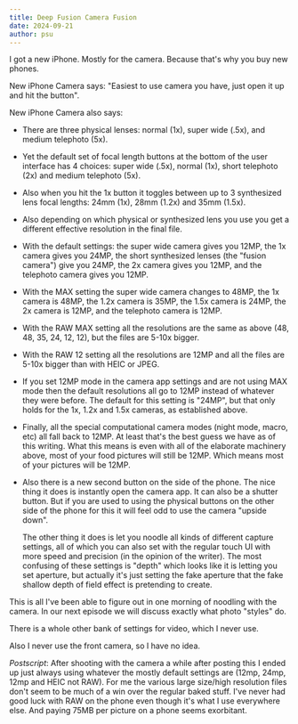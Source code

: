 ```yaml
---
title: Deep Fusion Camera Fusion
date: 2024-09-21
author: psu
---
```


I got a new iPhone. Mostly for the camera. Because that's why you buy new phones.

New iPhone Camera says: "Easiest to use camera you have, just open it up and hit the button".

New iPhone Camera also says:

- There are three physical lenses: normal (1x), super wide (.5x), and medium telephoto (5x).

- Yet the default set of focal length buttons at the bottom of the user interface has 4
  choices: super wide (.5x), normal (1x), short telephoto (2x) and medium telephoto (5x).

- Also when you hit the 1x button it toggles between up to 3 synthesized lens focal lengths:
  24mm (1x), 28mm (1.2x) and 35mm (1.5x).

- Also depending on which physical or synthesized lens you use you get a different
  effective resolution in the final file.

- With the default settings: the super wide camera gives you 12MP, the 1x camera gives you
  24MP, the short synthesized lenses (the "fusion camera") give you 24MP, the 2x camera
  gives you 12MP, and the telephoto camera gives you 12MP.

- With the MAX setting the super wide camera changes to 48MP, the 1x camera is 48MP, the
  1.2x camera is 35MP, the 1.5x camera is 24MP, the 2x camera is 12MP, and the telephoto
  camera is 12MP.
  
- With the RAW MAX setting all the resolutions are the same as above (48, 48, 35, 24, 12,
  12), but the files are 5-10x bigger.

- With the RAW 12 setting all the resolutions are 12MP and all the files are 5-10x
  bigger than with HEIC or JPEG.

- If you set 12MP mode in the camera app settings and are not using MAX mode then the
  default resolutions all go to 12MP instead of whatever they were before. The default for
  this setting is "24MP", but that only holds for the 1x, 1.2x and 1.5x cameras, as
  established above.

- Finally, all the special computational camera modes (night mode, macro, etc) all fall
  back to 12MP. At least that's the best guess we have as of this writing. What this means
  is even with all of the elaborate machinery above, most of your food pictures will still
  be 12MP. Which means most of your pictures will be 12MP.

- Also there is a new second button on the side of the phone. The nice thing it does is
  instantly open the camera app. It can also be a shutter button. But if you are used to
  using the physical buttons on the other side of the phone for this it will feel odd to
  use the camera "upside down".
  
  The other thing it does is let you noodle all kinds of different capture settings, all
  of which you can also set with the regular touch UI with more speed and precision (in
  the opinion of the writer). The most confusing of these settings is "depth" which looks
  like it is letting you set aperture, but actually it's just setting the fake aperture
  that the fake shallow depth of field effect is pretending to create.

This is all I've been able to figure out in one morning of noodling with the camera. In
our next episode we will discuss exactly what photo "styles" do.

There is a whole other bank of settings for video, which I never use.

Also I never use the front camera, so I have no idea.

*Postscript*: After shooting with the camera a while after posting this I ended up just
always using whatever the mostly default settings are (12mp, 24mp, 12mp and HEIC not RAW).
For me the various large size/high resolution files don't seem to be much of a win over
the regular baked stuff. I've never had good luck with RAW on the phone even though it's
what I use everywhere else. And paying 75MB per picture on a phone seems exorbitant.